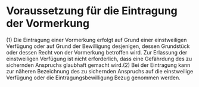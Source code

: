 # Voraussetzung für die Eintragung der Vormerkung

(1) Die Eintragung einer Vormerkung erfolgt auf Grund einer einstweiligen Verfügung oder auf Grund der Bewilligung desjenigen, dessen Grundstück oder dessen Recht von der Vormerkung betroffen wird. Zur Erlassung der einstweiligen Verfügung ist nicht erforderlich, dass eine Gefährdung des zu sichernden Anspruchs glaubhaft gemacht wird.(2) Bei der Eintragung kann zur näheren Bezeichnung des zu sichernden Anspruchs auf die einstweilige Verfügung oder die Eintragungsbewilligung Bezug genommen werden. 

